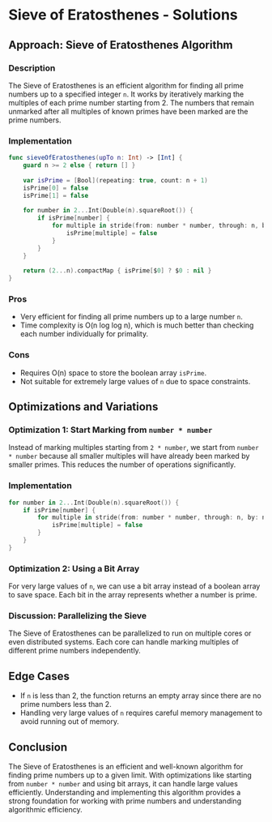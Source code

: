# Sieve of Eratosthenes - Solutions

## Approach: Sieve of Eratosthenes Algorithm

### Description
The Sieve of Eratosthenes is an efficient algorithm for finding all prime numbers up to a specified integer `n`. It works by iteratively marking the multiples of each prime number starting from 2. The numbers that remain unmarked after all multiples of known primes have been marked are the prime numbers.

### Implementation

```swift
func sieveOfEratosthenes(upTo n: Int) -> [Int] {
    guard n >= 2 else { return [] }
    
    var isPrime = [Bool](repeating: true, count: n + 1)
    isPrime[0] = false
    isPrime[1] = false
    
    for number in 2...Int(Double(n).squareRoot()) {
        if isPrime[number] {
            for multiple in stride(from: number * number, through: n, by: number) {
                isPrime[multiple] = false
            }
        }
    }
    
    return (2...n).compactMap { isPrime[$0] ? $0 : nil }
}
```

### Pros
- Very efficient for finding all prime numbers up to a large number `n`.
- Time complexity is O(n log log n), which is much better than checking each number individually for primality.

### Cons
- Requires O(n) space to store the boolean array `isPrime`.
- Not suitable for extremely large values of `n` due to space constraints.

## Optimizations and Variations

### Optimization 1: Start Marking from `number * number`
Instead of marking multiples starting from `2 * number`, we start from `number * number` because all smaller multiples will have already been marked by smaller primes. This reduces the number of operations significantly.

### Implementation

```swift
for number in 2...Int(Double(n).squareRoot()) {
    if isPrime[number] {
        for multiple in stride(from: number * number, through: n, by: number) {
            isPrime[multiple] = false
        }
    }
}
```

### Optimization 2: Using a Bit Array
For very large values of `n`, we can use a bit array instead of a boolean array to save space. Each bit in the array represents whether a number is prime.

### Discussion: Parallelizing the Sieve
The Sieve of Eratosthenes can be parallelized to run on multiple cores or even distributed systems. Each core can handle marking multiples of different prime numbers independently.

## Edge Cases
- If `n` is less than 2, the function returns an empty array since there are no prime numbers less than 2.
- Handling very large values of `n` requires careful memory management to avoid running out of memory.

## Conclusion
The Sieve of Eratosthenes is an efficient and well-known algorithm for finding prime numbers up to a given limit. With optimizations like starting from `number * number` and using bit arrays, it can handle large values efficiently. Understanding and implementing this algorithm provides a strong foundation for working with prime numbers and understanding algorithmic efficiency.
